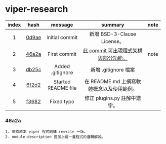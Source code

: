 # viper-research

| index |  hash |       message       | summary | note |
|:-----:|:-----:|:-------------------:|:-------:|:----:|
|   1   | [0d9ae](https://github.com/viper-framework/viper/tree/0d9ae) | Initial commit      | 新增 BSD-3-Clause License。        |
|   2   | [46a2a](https://github.com/viper-framework/viper/tree/46a2a) | First commit        | [此 commit 可出現程式架構與部分功能。](https://github.com/18z/viper-trace)| note |
|   3   | [db25c](https://github.com/viper-framework/viper/tree/db25c) | Added .gitignore    | 新增 .gitignore 檔案        |
|   4   | [6f2d2](https://github.com/viper-framework/viper/tree/6f2d2) | Started README file | 在 README.md 上撰寫軟體概念以及使用範例。        |
|   5   | [f3682](https://github.com/viper-framework/viper/tree/f3682) | Fixed typo          | 修正 plugins.py 註解中錯字。        |

### 46a2a

    1. 依據原本 viper 程式結構 rewrite 一版。
    2. module-description 要加上每一隻程式的邏輯解說。
